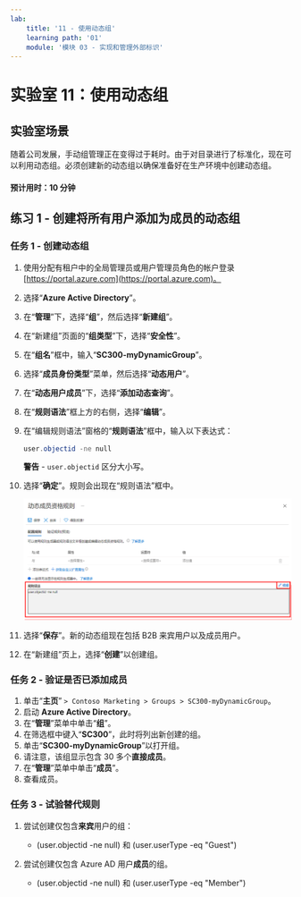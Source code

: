 ```yaml
---
lab:
    title: '11 - 使用动态组'
    learning path: '01'
    module: '模块 03 - 实现和管理外部标识'
---
```


# 实验室 11：使用动态组

## 实验室场景

随着公司发展，手动组管理正在变得过于耗时。由于对目录进行了标准化，现在可以利用动态组。必须创建新的动态组以确保准备好在生产环境中创建动态组。

#### 预计用时：10 分钟

## 练习 1 - 创建将所有用户添加为成员的动态组

### 任务 1 - 创建动态组

1. 使用分配有租户中的全局管理员或用户管理员角色的帐户登录 [https://portal.azure.com](https://portal.azure.com)。

2. 选择“**Azure Active Directory**”。

3. 在“**管理**”下，选择“**组**”，然后选择“**新建组**”。

4. 在“新建组”页面的“**组类型**”下，选择“**安全性**”。

5. 在“**组名**”框中，输入“**SC300-myDynamicGroup**”。

6. 选择“**成员身份类型**”菜单，然后选择“**动态用户**”。

7. 在“**动态用户成员**”下，选择“**添加动态查询**”。

8. 在“**规则语法**”框上方的右侧，选择“**编辑**”。

9. 在“编辑规则语法”窗格的“**规则语法**”框中，输入以下表达式：

    ```powershell
    user.objectid -ne null
    ```

    **警告** - `user.objectid` 区分大小写。

10. 选择“**确定**”。规则会出现在“规则语法”框中。

    ![显示“动态组成员资格规则”边栏选项卡的屏幕图像，其中突出显示了规则语法](./media/lp1-mod3-dynamic-group-membership-rule.png)

11. 选择“**保存**”。新的动态组现在包括 B2B 来宾用户以及成员用户。

12. 在“新建组”页上，选择“**创建**”以创建组。

### 任务 2 - 验证是否已添加成员

1. 单击“**主页**” `> Contoso Marketing > Groups > SC300-myDynamicGroup`。
2. 启动 **Azure Active Directory**。
3. 在“**管理**”菜单中单击“**组**”。
4. 在筛选框中键入“**SC300**”，此时将列出新创建的组。
5. 单击“**SC300-myDynamicGroup**”以打开组。
6. 请注意，该组显示包含 30 多个**直接成员**。
7. 在“**管理**”菜单中单击“**成员**”。
8. 查看成员。

### 任务 3 - 试验替代规则

1. 尝试创建仅包含**来宾**用户的组：
   - (user.objectid -ne null) 和 (user.userType -eq "Guest")

2. 尝试创建仅包含 Azure AD 用户**成员**的组。
   - (user.objectid -ne null) 和 (user.userType -eq "Member")
